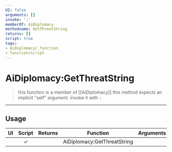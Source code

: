 ```yaml
---
UI: false
arguments: []
invoke: ':'
memberOf: AiDiplomacy
methodname: GetThreatString
returns: []
script: true
tags:
- AiDiplomacy/_function
- function/script
---
```

# AiDiplomacy:GetThreatString
> this function is a member of [[AiDiplomacy]]
> this method expects an implicit "self" argument. invoke it with `:`
-----
## Usage
|  UI | Script | Returns | Function | Arguments |
|:---:|:------:|-------:|:--------:|:---------|
| |✓||AiDiplomacy:GetThreatString||
